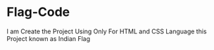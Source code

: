 # Flag-Code
 I am Create the Project Using Only For HTML and CSS Language this Project known as Indian Flag
